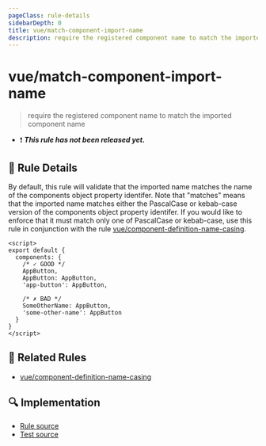 ```yaml
---
pageClass: rule-details
sidebarDepth: 0
title: vue/match-component-import-name
description: require the registered component name to match the imported component name
---
```

# vue/match-component-import-name

> require the registered component name to match the imported component name

- :exclamation: <badge text="This rule has not been released yet." vertical="middle" type="error"> ***This rule has not been released yet.*** </badge>

## :book: Rule Details

By default, this rule will validate that the imported name matches the name of the components object property identifer. Note that "matches" means that the imported name matches either the PascalCase or kebab-case version of the components object property identifer. If you would like to enforce that it must match only one of PascalCase or kebab-case, use this rule in conjunction with the rule [vue/component-definition-name-casing](./component-definition-name-casing.md).

<eslint-code-block :rules="{'vue/match-component-file-name': ['error']}">

```vue
<script>
export default {
  components: {
    /* ✓ GOOD */
    AppButton,
    AppButton: AppButton,
    'app-button': AppButton,

    /* ✗ BAD */
    SomeOtherName: AppButton,
    'some-other-name': AppButton
  }
}
</script>
```

</eslint-code-block>

## :couple: Related Rules

- [vue/component-definition-name-casing](./component-definition-name-casing.md)

## :mag: Implementation

- [Rule source](https://github.com/vuejs/eslint-plugin-vue/blob/master/lib/rules/match-component-import-name.js)
- [Test source](https://github.com/vuejs/eslint-plugin-vue/blob/master/tests/lib/rules/match-component-import-name.js)
